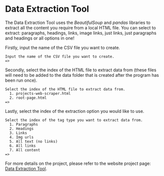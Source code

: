 # Data Extraction Tool

The Data Extraction Tool uses the _BeautifulSoup_ and _pandas_ libraries to extract all the content you require from a local HTML file. You can select to extract: paragraphs, headings, links, image links, just links, just paragraphs and headings or all options in one!

Firstly, input the name of the CSV file you want to create.

```Psuedocode
Input the name of the CSV file you want to create.
=>
```

Secondly, select the index of the HTML file to extract data from (these files will need to be added to the data folder that is created after the program has been run once).

```Psuedocode
Select the index of the HTML file to extract data from.
  1. projects-web-scraper.html
  2. root-page.html
=>
```

Lastly, select the index of the extraction option you would like to use.

```Psuedocode
Select the index of the tag type you want to extract data from.
  1. Paragraphs
  2. Headings
  3. Links
  4. Img urls
  5. All text (no links)
  6. All links
  7. All content
=>
```

For more details on the project, please refer to the website project page: [Data Extraction Tool](https://acius.co.uk/projects/data-extraction-tool/).
